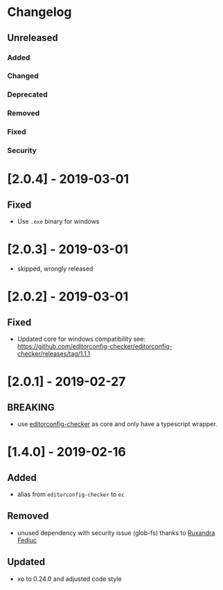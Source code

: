 # Changelog

## Unreleased
### Added
### Changed
### Deprecated
### Removed
### Fixed
### Security

# [2.0.4] - 2019-03-01
## Fixed
- Use `.exe` binary for windows

# [2.0.3] - 2019-03-01
* skipped, wrongly  released

# [2.0.2] - 2019-03-01
## Fixed
- Updated core for windows compatibility see: https://github.com/editorconfig-checker/editorconfig-checker/releases/tag/1.1.1

# [2.0.1] - 2019-02-27
## BREAKING
- use [editorconfig-checker](https://github.com/editorconfig-checker/editorconfig-checker) as core and only have a typescript wrapper.

# [1.4.0] - 2019-02-16
## Added
- alias from `editorconfig-checker` to `ec`

## Removed
- unused dependency with security issue (glob-fs) thanks to [Ruxandra Fediuc](https://github.com/ruxandrafed)

## Updated
- xo to 0.24.0 and adjusted code style

